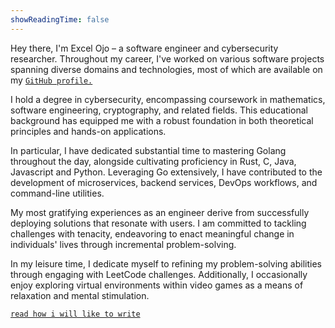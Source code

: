 ```yaml
---
showReadingTime: false
---
```

Hey there, I'm Excel Ojo – a software engineer and cybersecurity researcher.
Throughout my career, I've worked on various software projects spanning diverse domains and technologies, most of which are available on my [`GitHub profile.`](https://github.com/Dudeiebot)

I hold a degree in cybersecurity, encompassing coursework in mathematics, software engineering, cryptography, and related fields. This educational background has equipped me with a robust foundation in both theoretical principles and hands-on applications.

In particular, I have dedicated substantial time to mastering Golang throughout the day, alongside cultivating proficiency in Rust, C, Java, Javascript and Python. Leveraging Go extensively, I have contributed to the development of microservices, backend services, DevOps workflows, and command-line utilities.  

My most gratifying experiences as an engineer derive from successfully deploying solutions that resonate with users. I am committed to tackling challenges with tenacity, endeavoring to enact meaningful change in individuals' lives through incremental problem-solving.

In my leisure time, I dedicate myself to refining my problem-solving abilities through engaging with LeetCode challenges. Additionally, I occasionally enjoy exploring virtual environments within video games as a means of relaxation and mental stimulation.

[`read how i will like to write`](http://excelojo.com/journals/how_i_want_to_write/) 
